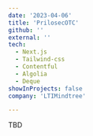 ```yaml
---
date: '2023-04-06'
title: 'PrilosecOTC'
github: ''
external: ''
tech:
  - Next.js
  - Tailwind-css
  - Contentful
  - Algolia
  - Deque
showInProjects: false
company: 'LTIMindtree'

---
```


TBD